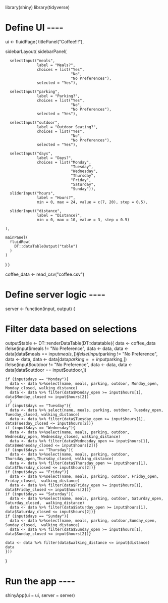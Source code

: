 library(shiny)
library(tidyverse)

# Define UI ----

ui <- fluidPage(
  titlePanel("Coffee!!!"),
  
  sidebarLayout(
    sidebarPanel(
      
      selectInput("meals",
                  label = "Meals?",
                  choices = list("Yes", 
                                 "No",
                                 "No Preferences"),
                  selected = "Yes"),
      
      selectInput("parking", 
                  label = "Parking?",
                  choices = list("Yes", 
                                 "No",
                                 "No Preferences"),
                  selected = "Yes"),
      
      selectInput("outdoor",
                  label = "Outdoor Seating?",
                  choices = list("Yes", 
                                 "No",
                                 "No Preferences"),
                  selected = "Yes"),
      
      selectInput("days",
                  label = "Days?",
                  choices = list("Monday",
                                 "Tuesday",
                                 "Wednesday",
                                 "Thursday",
                                 "Friday", 
                                 "Saturday",
                                 "Sunday")),
      sliderInput("hours",
                  label = "Hours?",
                  min = 0, max = 24, value = c(7, 20), step = 0.5),
      
      sliderInput("distance",
                  label = "Distance?",
                  min = 0, max = 10, value = 3, step = 0.5)
      
    ), 
    
    mainPanel(
      fluidRow(
        DT::dataTableOutput("table")
      )
    )
  )
)



coffee_data <- read_csv("coffee.csv")

# Define server logic ----
server <- function(input, output) {
  # Filter data based on selections
  output$table <- DT::renderDataTable(DT::datatable({
    data <- coffee_data
    ifelse(input$meals != "No Preference",
           data <- data,
           data <- data[data$meals == input$meals,])
    ifelse(input$parking != "No Preference",
           data <- data,
           data <- data[data$parking == input$parking,])
    ifelse(input$outdoor != "No Preference",
           data <- data,
           data <- data[data$outdoor == input$outdoor,])
    
    if (input$days == "Monday"){
      data <- data %>%select(name, meals, parking, outdoor, Monday_open, Monday_closed, walking_distance)
      data <- data %>% filter(data$Monday_open >= input$hours[1], data$Monday_closed <= input$hours[2])
      }
    if (input$days == "Tuesday"){
      data <- data %>% select(name, meals, parking, outdoor, Tuesday_open, Tuesday_closed, walking_distance)
      data <- data %>% filter(data$Tuesday_open >= input$hours[1], data$Tuesday_closed <= input$hours[2])}
    if (input$days == "Wednesday"){
      data <- data %>%select(name, meals, parking, outdoor, Wednesday_open, Wednesday_closed, walking_distance)
      data <- data %>% filter(data$Wednesday_open >= input$hours[1], data$Wednesday_closed <= input$hours[2])}
    if (input$days == "Thursday"){
      data <- data %>%select(name, meals, parking, outdoor, Thursday_open,Thursday_closed, walking_distance)
      data <- data %>% filter(data$Thursday_open >= input$hours[1], data$Thursday_closed <= input$hours[2])}
    if (input$days == "Friday"){
      data <- data %>%select(name, meals, parking, outdoor, Friday_open, Friday_closed,  walking_distance)
      data <- data %>% filter(data$Friday_open >= input$hours[1], data$Friday_closed <= input$hours[2])}
    if (input$days == "Saturday"){
      data <- data %>%select(name, meals, parking, outdoor, Saturday_open, Saturday_closed,  walking_distance)
      data <- data %>% filter(data$Saturday_open >= input$hours[1], data$Saturday_closed <= input$hours[2])}
    if (input$days == "Sunday"){
      data <- data %>%select(name, meals, parking, outdoor,Sunday_open, Sunday_closed,  walking_distance)
      data <- data %>% filter(data$Sunday_open >= input$hours[1], data$Sunday_closed <= input$hours[2])}
    
    data <- data %>% filter(data$walking_distance <= input$distance)
    data
    }))
  
}

# Run the app ----
shinyApp(ui = ui, server = server)
